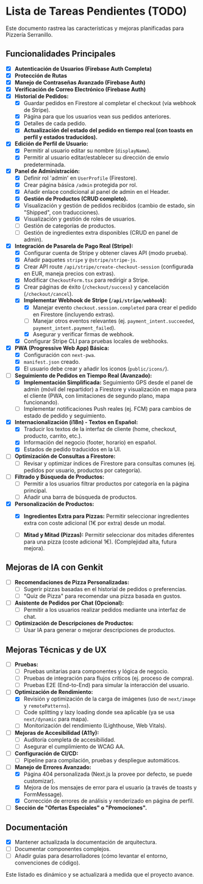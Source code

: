 
# Lista de Tareas Pendientes (TODO)

Este documento rastrea las características y mejoras planificadas para Pizzería Serranillo.

## Funcionalidades Principales
- [x] **Autenticación de Usuarios (Firebase Auth Completa)**
- [x] **Protección de Rutas**
- [x] **Manejo de Contraseñas Avanzado (Firebase Auth)**
- [x] **Verificación de Correo Electrónico (Firebase Auth)**
- [x] **Historial de Pedidos:**
    - [x] Guardar pedidos en Firestore al completar el checkout (vía webhook de Stripe).
    - [x] Página para que los usuarios vean sus pedidos anteriores.
    - [x] Detalles de cada pedido.
    - [x] **Actualización del estado del pedido en tiempo real (con toasts en perfil y estados traducidos).**
- [x] **Edición de Perfil de Usuario:**
    - [x] Permitir al usuario editar su nombre (`displayName`).
    - [x] Permitir al usuario editar/establecer su dirección de envío predeterminada.
- [x] **Panel de Administración:**
    - [x] Definir rol 'admin' en `UserProfile` (Firestore).
    - [x] Crear página básica `/admin` protegida por rol.
    - [x] Añadir enlace condicional al panel de admin en el Header.
    - [x] **Gestión de Productos (CRUD completo).**
    - [x] Visualización y gestión de pedidos recibidos (cambio de estado, sin "Shipped", con traducciones).
    - [x] Visualización y gestión de roles de usuarios.
    - [ ] Gestión de categorías de productos.
    - [ ] Gestión de ingredientes extra disponibles (CRUD en panel de admin).
- [x] **Integración de Pasarela de Pago Real (Stripe):**
    - [x] Configurar cuenta de Stripe y obtener claves API (modo prueba).
    - [x] Añadir paquetes `stripe` y `@stripe/stripe-js`.
    - [x] Crear API route `/api/stripe/create-checkout-session` (configurada en EUR, maneja precios con extras).
    - [x] Modificar `CheckoutForm.tsx` para redirigir a Stripe.
    - [x] Crear páginas de éxito (`/checkout/success`) y cancelación (`/checkout/cancel`).
    - [x] **Implementar Webhook de Stripe (`/api/stripe/webhook`):**
        - [x] Manejar evento `checkout.session.completed` para crear el pedido en Firestore (incluyendo extras).
        - [ ] Manejar otros eventos relevantes (ej. `payment_intent.succeeded`, `payment_intent.payment_failed`).
        - [x] Asegurar y verificar firmas de webhook.
    - [x] Configurar Stripe CLI para pruebas locales de webhooks.
- [x] **PWA (Progressive Web App) Básica:**
    - [x] Configuración con `next-pwa`.
    - [x] `manifest.json` creado.
    - [x] El usuario debe crear y añadir los iconos (`public/icons/`).
- [ ] **Seguimiento de Pedidos en Tiempo Real (Avanzado):**
    - [x] **Implementación Simplificada:** Seguimiento GPS desde el panel de admin (móvil del repartidor) a Firestore y visualización en mapa para el cliente (PWA, con limitaciones de segundo plano, mapa funcionando).
    - [ ] Implementar notificaciones Push reales (ej. FCM) para cambios de estado de pedido y seguimiento.
- [x] **Internacionalización (i18n) - Textos en Español:**
    - [x] Traducir los textos de la interfaz de cliente (home, checkout, producto, carrito, etc.).
    - [x] Información del negocio (footer, horario) en español.
    - [x] Estados de pedido traducidos en la UI.
- [ ] **Optimización de Consultas a Firestore:**
    - [ ] Revisar y optimizar índices de Firestore para consultas comunes (ej. pedidos por usuario, productos por categoría).
- [ ] **Filtrado y Búsqueda de Productos:**
    - [ ] Permitir a los usuarios filtrar productos por categoría en la página principal.
    - [ ] Añadir una barra de búsqueda de productos.
- [x] **Personalización de Productos:**
    - [x] **Ingredientes Extra para Pizzas:** Permitir seleccionar ingredientes extra con coste adicional (1€ por extra) desde un modal.
    - [ ] **Mitad y Mitad (Pizzas):** Permitir seleccionar dos mitades diferentes para una pizza (coste adicional 1€). (Complejidad alta, futura mejora).


## Mejoras de IA con Genkit
- [ ] **Recomendaciones de Pizza Personalizadas:**
    - [ ] Sugerir pizzas basadas en el historial de pedidos o preferencias.
    - [ ] "Quiz de Pizza" para recomendar una pizza basada en gustos.
- [ ] **Asistente de Pedidos por Chat (Opcional):**
    - [ ] Permitir a los usuarios realizar pedidos mediante una interfaz de chat.
- [ ] **Optimización de Descripciones de Productos:**
    - [ ] Usar IA para generar o mejorar descripciones de productos.

## Mejoras Técnicas y de UX
- [ ] **Pruebas:**
    - [ ] Pruebas unitarias para componentes y lógica de negocio.
    - [ ] Pruebas de integración para flujos críticos (ej. proceso de compra).
    - [ ] Pruebas E2E (End-to-End) para simular la interacción del usuario.
- [ ] **Optimización de Rendimiento:**
    *   [x] Revisión y optimización de la carga de imágenes (uso de `next/image` y `remotePatterns`).
    *   [ ] Code splitting y lazy loading donde sea aplicable (ya se usa `next/dynamic` para mapa).
    *   [ ] Monitorización del rendimiento (Lighthouse, Web Vitals).
- [ ] **Mejoras de Accesibilidad (A11y):**
    *   [ ] Auditoría completa de accesibilidad.
    *   [ ] Asegurar el cumplimiento de WCAG AA.
- [ ] **Configuración de CI/CD:**
    *   [ ] Pipeline para compilación, pruebas y despliegue automáticos.
- [ ] **Manejo de Errores Avanzado:**
    *   [x] Página 404 personalizada (Next.js la provee por defecto, se puede customizar).
    *   [x] Mejora de los mensajes de error para el usuario (a través de toasts y FormMessage).
    *   [x] Corrección de errores de análisis y renderizado en página de perfil.
- [ ] **Sección de "Ofertas Especiales" o "Promociones".**

## Documentación
- [x] Mantener actualizada la documentación de arquitectura.
- [ ] Documentar componentes complejos.
- [ ] Añadir guías para desarrolladores (cómo levantar el entorno, convenciones de código).

Este listado es dinámico y se actualizará a medida que el proyecto avance.
